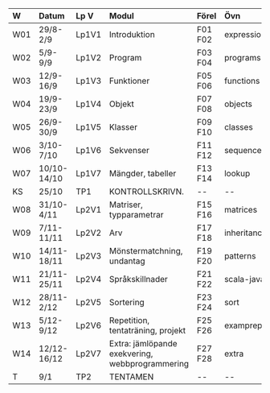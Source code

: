 | W   | Datum       | Lp V  | Modul | Förel   | Övn         | Lab             |
|:----|:------------|:------|:--|:--------|:------------|:----------------|
| W01 | 29/8-2/9    | Lp1V1 | Introduktion | F01 F02 | expressions | kojo            |
| W02 | 5/9-9/9     | Lp1V2 | Program | F03 F04 | programs    | --              |
| W03 | 12/9-16/9   | Lp1V3 | Funktioner | F05 F06 | functions   | irritext        |
| W04 | 19/9-23/9   | Lp1V4 | Objekt | F07 F08 | objects     | blockmole       |
| W05 | 26/9-30/9   | Lp1V5 | Klasser | F09 F10 | classes     | turtle          |
| W06 | 3/10-7/10   | Lp1V6 | Sekvenser | F11 F12 | sequences   | shuffle         |
| W07 | 10/10-14/10 | Lp1V7 | Mängder, tabeller | F13 F14 | lookup      | words           |
| KS  | 25/10       | TP1   | KONTROLLSKRIVN. | --      | --          | --              |
| W08 | 31/10-4/11  | Lp2V1 | Matriser, typparametrar | F15 F16 | matrices    | maze            |
| W09 | 7/11-11/11  | Lp2V2 | Arv | F17 F18 | inheritance | turtlerace-team |
| W10 | 14/11-18/11 | Lp2V3 | Mönstermatchning, undantag | F19 F20 | patterns    | chords-team     |
| W11 | 21/11-25/11 | Lp2V4 | Språkskillnader | F21 F22 | scala-java  | lthopoly-team   |
| W12 | 28/11-2/12  | Lp2V5 | Sortering | F23 F24 | sort        | survey          |
| W13 | 5/12-9/12   | Lp2V6 | Repetition, tentaträning, projekt | F25 F26 | examprep    | Projekt         |
| W14 | 12/12-16/12 | Lp2V7 | Extra: jämlöpande exekvering, webbprogrammering | F27 F28 | extra       | --              |
| T   | 9/1         | TP2   | TENTAMEN | --      | --          | --              |